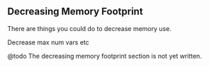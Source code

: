 [//]: # ( @page page_memory_use Decreasing Memory Footprint )
## Decreasing Memory Footprint

There are things you could do to decrease memory use.

Decrease max num vars etc

@todo The decreasing memory footprint section is not yet written.
